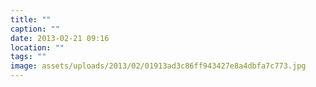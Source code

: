 ```yaml
---
title: ""
caption: ""
date: 2013-02-21 09:16
location: ""
tags: ""
image: assets/uploads/2013/02/01913ad3c86ff943427e8a4dbfa7c773.jpg
---
```

